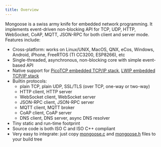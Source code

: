 ```yaml
---
title: Overview
---
```


Mongoose is a swiss army knife for embedded network programming.
It implements event-driven non-blocking API for TCP, UDP, HTTP,
WebSocket, CoAP, MQTT, JSON-RPC for both client and server mode.
Features include:

- Cross-platform: works on Linux/UNIX, MacOS, QNX, eCos, Windows, Android,
  iPhone, FreeRTOS (TI CC3200, ESP8266), etc
- Single-threaded, asynchronous, non-blocking core with simple event-based API
- Native support for [PicoTCP embedded TCP/IP stack](http://www.picotcp.com),
  [LWIP embedded TCP/IP stack](https://en.wikipedia.org/wiki/LwIP)
- Builtin protocols:
   - plain TCP, plain UDP, SSL/TLS (over TCP, one-way or two-way)
   - HTTP client, HTTP server
   - WebSocket client, WebSocket server
   - JSON-RPC client, JSON-RPC server
   - MQTT client, MQTT broker
   - CoAP client, CoAP server
   - DNS client, DNS server, async DNS resolver
- Tiny static and run-time footprint
- Source code is both ISO C and ISO C++ compliant
- Very easy to integrate: just copy
  [mongoose.c](https://raw.githubusercontent.com/cesanta/mongoose/master/mongoose.c) and
  [mongoose.h](https://raw.githubusercontent.com/cesanta/mongoose/master/mongoose.h)
  files to your build tree
